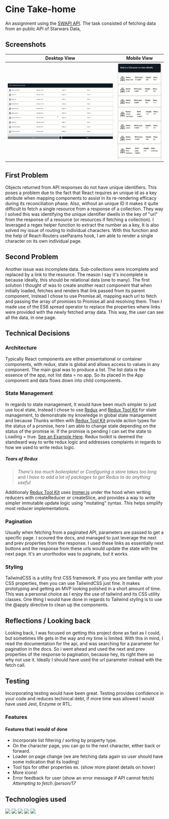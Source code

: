 # Cine Take-home

An assignment using the [SWAPI API](https://swapi.dev). The task consisted of fetching data from an public API of Starwars Data,

## Screenshots

|       Desktop View       |       Mobile View       |
| :----------------------: | :---------------------: |
| ![](/readme/desktop.gif) | ![](/readme/mobile.gif) |

## First Problem

Objects returned from API responses do not have unique identifiers. This poses a problem due to the fact that React requires an unique id as a key attribute when mapping components to assist in its re-rendering efficacy during its reconciliation phase. Also, without an unique ID it makes it quite difficult to fetch a single resource from a response of a collection. They way I solved this was identifying the unique identifier dwells in the key of "url" from the response of a resource (or resources if fetching a collection). I leveraged a regex helper function to extract the number as a key, It is also solved my issue of routing to individual characters. With this function and the help of React-Routers useParams hook, I am able to render a single character on its own individual page.

## Second Problem

Another issue was incomplete data. Sub-collections were incomplete and replaced by a link to the resource. The reason I say it's incomplete is because ideally, this should be relational data (one to many). The first solution I thought of was to create another react component that when initially loaded, fetches and renders that link passed from its parent component, Instead I chose to use Promise.all, mapping each url to fetch and passing the array of promises to Promise.all and resolving them. Then I made use of the ES6 spread operator to replace the properties where links were provided with the newly fetched array data. This way, the user can see all the data, in one page.

## Technical Decisions

### Architecture

Typically React components are either presentational or container components, with redux, state is global and allows access to values in any component. The main goal was to produce a list. The list data is the essence of the app, not list data = no app. So its placed in the App component and data flows down into child components.

### State Management

In regards to state management, It would have been much simpler to just use local state, Instead I chose to use [Redux](https://redux.js.org/) and [Redux Tool Kit](https://redux-toolkit.js.org/) for state management, to demonstrate my knowledge in global state management and because Thunks written with [Redux Tool Kit](https://redux-toolkit.js.org/) provide action types for the status of a promise, here I am able to change state depending on the status of the promise ie. If the promise is pending I can set the state to Loading = true. [See an Example Here](https://redux-toolkit.js.org/api/createAsyncThunk#examples). Redux toolkit is deemed the standward way to write redux logic and addresses complaints in regards to how we used to write redux logic.

##### Tears of Redux

> _There's too much boilerplate!_ or
> _Configuring a store takes too long_ and
> _I have to add a lot of packages to get Redux to do anything useful_

Additionaly [Redux Tool Kit](https://redux-toolkit.js.org/) uses [Immer.js](https://immerjs.github.io/immer/) under the hood when writing reducers with createReducer or createSlice, and provides a way to write simpler immutable update logic using "mutating" syntax. This helps simplify most reducer implementations.

### Pagination

Usually when fetching from a paginated API, parameters are passed to get a specific page. I scoured the docs, and managed to just leverage the next and prev properties from the response. I used these links as essentially next buttons and the response from these urls would update the state with the next page. It's an unorthodox was to paginate, but it works.

### Styling

TailwindCSS is a utility first CSS framework. If you you are familiar with your CSS properties, then you can use TailwindCSS just fine. It makes prototyping and getting an MVP looking polished in a short amount of time. This was a personal choice as I enjoy the use of tailwind and its CSS utility classes. One thing I would have done in regards to Tailwind styling is to use the @apply directive to clean up the components.

## Reflections / Looking back

Looking back, I was focused on getting this project done as fast as I could, but sometimes life gets in the way and my time is limited. With this in mind, I read the documentation for the api, and was searching for a parameter for pagination in the docs. So i went ahead and used the next and prev properties of the response to pagination, because hey, its right there so why not use it. Ideally I should have used the url parameter instead with the fetch call.

## Testing

Incorporating testing would have been great. Testing provides confidence in your code and reduces techincal debt, if more time was allowed I would have used Jest, Enzyme or RTL.

### Features

#### Features that I would of done

- Incorporate list filtering / sorting by property type.
- On the character page, you can go to the next character, either back or forward.
- Loader on page change (we are fetching data again so user should have some indication that its loading)
- Tool tips for other properties ex. (show more planet details on hover)
- More icons!
- Error feedback for user (show an error message if API cannot fetch) _Attempting to fetch /person/17_

## Technologies used

[<img src='https://img.icons8.com/color/344/javascript.png' height='100'>]() [<img src='https://cdn.iconscout.com/icon/free/png-256/react-3-1175109.png' height='100'>]() [<img src='https://d2eip9sf3oo6c2.cloudfront.net/tags/images/000/000/386/square_256/redux.png' height='100'>]() [<img src='https://cdn-media-1.freecodecamp.org/images/1*TKvlTeNqtkp1s-eVB5Hrvg@2x.png' height='100'>]() [<img src='https://refactoringui.nyc3.cdn.digitaloceanspaces.com/tailwind-logo.svg' height='100'>]()
